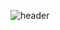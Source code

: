 ![header](https://capsule-render.vercel.app/api?type=wave&color=gradient&height=300&section=footer&text=LeeMinHyeong&fontSize=90)
